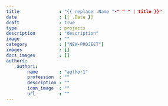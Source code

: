 ```yaml
---
title               : "{{ replace .Name "-" " " | title }}"
date                : {{ .Date }}
draft               : true
type                : projects
description         : "description"
image               : ""
category            : ["NEW-PROJECT"]
images              : []
docs_images         : []
authors: 
    author1: 
        name        : "author1"
        profession  : ""
        description : ""
        icon_image  : ""
        url         : ""
---
```


